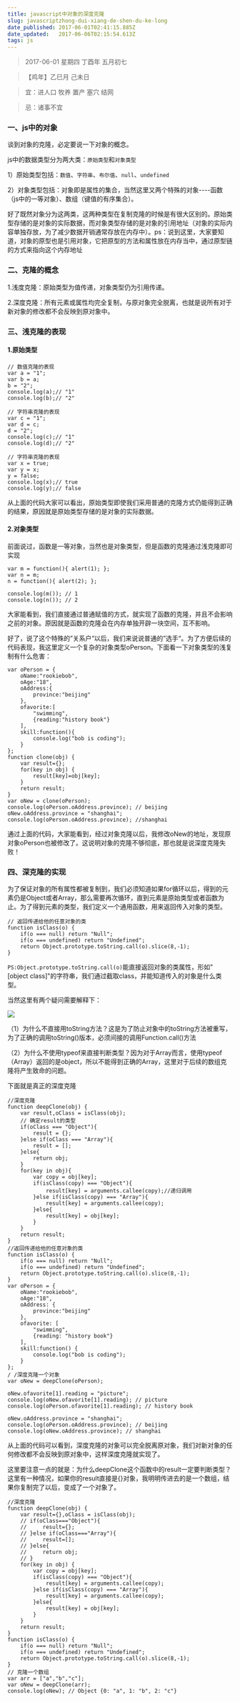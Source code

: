 ```yaml
---
title: javascript中对象的深度克隆
slug: javascriptzhong-dui-xiang-de-shen-du-ke-long
date_published: 2017-06-01T02:41:15.885Z
date_updated:   2017-06-06T02:15:54.613Z
tags: js
---
```


> 2017-06-01 星期四 丁酉年 五月初七

> 【鸡年】乙巳月 己未日

> 宜：进人口 牧养 置产 塞穴 结网

> 忌：诸事不宜

### 一、js中的对象

谈到对象的克隆，必定要说一下对象的概念。

js中的数据类型分为两大类：`原始类型`和`对象类型`

1）原始类型包括：`数值`、`字符串`、`布尔值`、`null`、`undefined`

2）对象类型包括：对象即是属性的集合，当然这里又两个特殊的对象----函数（js中的一等对象）、数组（键值的有序集合）。

好了既然对象分为这两类，这两种类型在复制克隆的时候是有很大区别的。原始类型存储的是对象的实际数据，而对象类型存储的是对象的引用地址（对象的实际内容单独存放，为了减少数据开销通常存放在内存中）。ps：说到这里，大家要知道，对象的原型也是引用对象，它把原型的方法和属性放在内存当中，通过原型链的方式来指向这个内存地址

### 二、克隆的概念

1.浅度克隆：原始类型为值传递，对象类型仍为引用传递。
 
2.深度克隆：所有元素或属性均完全复制，与原对象完全脱离，也就是说所有对于新对象的修改都不会反映到原对象中。

### 三、浅克隆的表现

#### 1.原始类型

```
// 数值克隆的表现
var a = "1";
var b = a;
b = "2";
console.log(a);// "1"
console.log(b);// "2"

```

```
// 字符串克隆的表现
var c = "1";
var d = c;
d = "2";
console.log(c);// "1"
console.log(d);// "2"

```

```
// 字符串克隆的表现
var x = true;
var y = x;
y = false;
console.log(x);// true
console.log(y);// false

```

从上面的代码大家可以看出，原始类型即使我们采用普通的克隆方式仍能得到正确的结果，原因就是原始类型存储的是对象的实际数据。

#### 2.对象类型

前面说过，函数是一等对象，当然也是对象类型，但是函数的克隆通过浅克隆即可实现

```
var m = function(){ alert(1); };
var n = m;
n = function(){ alert(2); };
 
console.log(m()); // 1
console.log(n()); // 2

```

大家能看到，我们直接通过普通赋值的方式，就实现了函数的克隆，并且不会影响之前的对象。原因就是函数的克隆会在内存单独开辟一块空间，互不影响。
 
好了，说了这个特殊的”关系户“以后，我们来说说普通的”选手“。为了方便后续的代码表现，我这里定义一个复杂的对象类型oPerson。下面看一下对象类型的浅复制有什么危害：

```
var oPerson = {
    oName:"rookiebob",
    oAge:"18",
    oAddress:{
        province:"beijing"
    },    
    ofavorite:[
        "swimming",
        {reading:"history book"}
    ],
    skill:function(){
        console.log("bob is coding");
    }
};
function clone(obj) {
    var result={};
    for(key in obj) {
        result[key]=obj[key];
    }
    return result;
}
var oNew = clone(oPerson);
console.log(oPerson.oAddress.province); // beijing
oNew.oAddress.province = "shanghai";
console.log(oPerson.oAddress.province); //shanghai
```

通过上面的代码，大家能看到，经过对象克隆以后，我修改oNew的地址，发现原对象oPerson也被修改了。这说明对象的克隆不够彻底，那也就是说深度克隆失败！

### 四、深克隆的实现

为了保证对象的所有属性都被复制到，我们必须知道如果for循环以后，得到的元素仍是Object或者Array，那么需要再次循环，直到元素是原始类型或者函数为止。为了得到元素的类型，我们定义一个通用函数，用来返回传入对象的类型。

```
// 返回传递给他的任意对象的类
function isClass(o) {
    if(o === null) return "Null";
    if(o === undefined) return "Undefined";
    return Object.prototype.toString.call(o).slice(8,-1);
}

```

`PS:Object.prototype.toString.call(o)`能直接返回对象的类属性，形如"[object class]"的字符串，我们通过截取class，并能知道传入的对象是什么类型。

当然这里有两个疑问需要解释下：

![](/content/images/2017/06/190908228163586.png)

（1）为什么不直接用toString方法？这是为了防止对象中的toString方法被重写，为了正确的调用toString()版本，必须间接的调用Function.call()方法

（2）为什么不使用typeof来直接判断类型？因为对于Array而言，使用typeof（Array）返回的是object，所以不能得到正确的Array，这里对于后续的数组克隆将产生致命的问题。

下面就是真正的深度克隆

```
//深度克隆
function deepClone(obj) {
    var result,oClass = isClass(obj);
    // 确定result的类型
    if(oClass === "Object"){
        result = {};
    }else if(oClass === "Array"){
        result = [];
    }else{
        return obj;
    }
    for(key in obj){
        var copy = obj[key];
        if(isClass(copy) === "Object"){
            result[key] = arguments.callee(copy);//递归调用
        }else if(isClass(copy) === "Array"){
            result[key] = arguments.callee(copy);
        }else{
            result[key] = obj[key];
        }
    }
    return result;
}
//返回传递给他的任意对象的类
function isClass(o) {
    if(o === null) return "Null";
    if(o === undefined) return "Undefined";
    return Object.prototype.toString.call(o).slice(8,-1);
}
var oPerson = {
    oName:"rookiebob",
    oAge:"18",
    oAddress: {
        province:"beijing"
    },    
    ofavorite: [
        "swimming",
        {reading: "history book"}
    ],
    skill:function() {
        console.log("bob is coding");
    }
};
/ /深度克隆一个对象
var oNew = deepClone(oPerson);
 
oNew.ofavorite[1].reading = "picture";
console.log(oNew.ofavorite[1].reading); // picture
console.log(oPerson.ofavorite[1].reading); // history book
 
oNew.oAddress.province = "shanghai";
console.log(oPerson.oAddress.province); // beijing
console.log(oNew.oAddress.province); // shanghai
```

从上面的代码可以看到，深度克隆的对象可以完全脱离原对象，我们对新对象的任何修改都不会反映到原对象中，这样深度克隆就实现了。
 
这里要注意一点的就是：为什么deepClone这个函数中的result一定要判断类型？这里有一种情况，如果你的result直接是{}对象，我明明传进去的是一个数组，结果你复制完了以后，变成了一个对象了。


```
//深度克隆
function deepClone(obj) {
    var result={},oClass = isClass(obj);
    // if(oClass==="Object"){
    //     result={};
    // }else if(oClass==="Array"){
    //     result=[];
    // }else{
    //     return obj;
    // }
    for(key in obj) {
        var copy = obj[key];
        if(isClass(copy) === "Object"){
            result[key] = arguments.callee(copy);
        }else if(isClass(copy) === "Array"){
            result[key] = arguments.callee(copy);
        }else{
            result[key] = obj[key];
        }
    }
    return result;
}
function isClass(o) {
    if(o === null) return "Null";
    if(o === undefined) return "Undefined";
    return Object.prototype.toString.call(o).slice(8,-1);
}
// 克隆一个数组
var arr = ["a","b","c"];
var oNew = deepClone(arr);
console.log(oNew); // Object {0: "a", 1: "b", 2: "c"}
```


